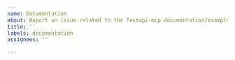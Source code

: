 ```yaml
---
name: Documentation
about: Report an issue related to the fastapi-mcp documentation/examples
title: ''
labels: documentation
assignees: ''

---
```



